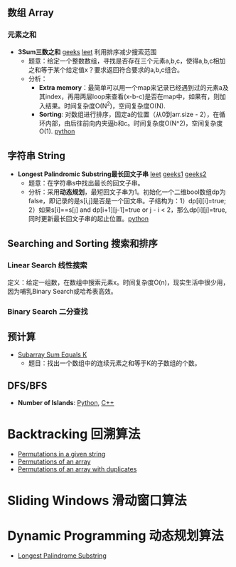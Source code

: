 ## 数组 Array

### 元素之和

- **3Sum三数之和** [geeks](https://www.geeksforgeeks.org/find-a-triplet-that-sum-to-a-given-value/) [leet](https://leetcode.com/problems/3sum/description/) 利用排序减少搜索范围 
    - 题意：给定一个整数数组，寻找是否存在三个元素a,b,c，使得a,b,c相加之和等于某个给定值x？要求返回符合要求的a,b,c组合。
    - 分析：
        - **Extra memory**：最简单可以用一个map来记录已经遇到过的元素a及其index，再用两层loop来查看(x-b-c)是否在map中，如果有，则加入结果。时间复杂度O(N<sup>2</sup>)，空间复杂度O(N).
        - **Sorting**: 对数组进行排序，固定a的位置（从0到arr.size - 2），在循环内部，由后往前向内夹逼b和c。时间复杂度O(N^2)，空间复杂度O(1). [python](Array/3Sum.py)
        

## 字符串 String

- **Longest Palindromic Substring最长回文子串** [leet](https://leetcode.com/problems/longest-palindromic-substring/description/) [geeks1](https://www.geeksforgeeks.org/longest-palindrome-substring-set-1/) [geeks2](https://www.geeksforgeeks.org/longest-palindromic-substring-set-2/)
    - 题意：在字符串s中找出最长的回文子串。
    - 分析：采用**动态规划**，最短回文子串为1。初始化一个二维bool数组dp为false，即记录的是s[i,j]是否是一个回文串。子结构为：1）dp[i][i]=true; 2）如果s[i]==s[j] and dp[i+1][j-1]=true or j - i < 2，那么dp[i][j]=true, 同时更新最长回文子串的起止位置。[python](String/LongestPalindromicSubstring.py)
    

## Searching and Sorting 搜索和排序 

### Linear Search 线性搜索

定义：给定一组数，在数组中搜索元素x。时间复杂度O(n)，现实生活中很少用，因为哺乳Binary Search或哈希表高效。

### Binary Search 二分查找



## 预计算

- [Subarray Sum Equals K](Array/SubarraySumEqualsK.py)
    - 题目：找出一个数组中的连续元素之和等于K的子数组的个数。

## DFS/BFS

- **Number of Islands**: [Python](Graph/NumberOfIslands.py), [C++](Graph/NumberOfIslands.cpp)

# Backtracking 回溯算法
- [Permutations in a given string](String/PermutationsOfAGivenString.py)
- [Permutations of an array](Array/Permutations.py)
- [Permutations of an array with duplicates](Array/PermutationsII.py)

# Sliding Windows 滑动窗口算法

# Dynamic Programming 动态规划算法
- [Longest Palindrome Substring](String/LongestPalindromeSubstring.py)
